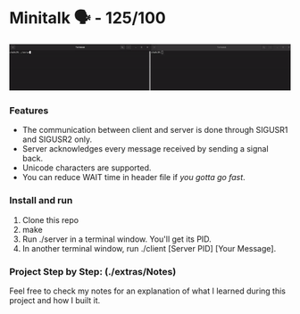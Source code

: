 # Minitalk 🗣 - 125/100
![](./extras/demo.gif)

### Features
* The communication between client and server is done through SIGUSR1 and SIGUSR2 only.
* Server acknowledges every message received by sending a signal back.
* Unicode characters are supported.
* You can reduce WAIT time in header file if _you gotta go fast_.

### Install and run
1. Clone this repo
2. make
3. Run ./server in a terminal window. You'll get its PID.
4. In another terminal window, run ./client [Server PID] [Your Message].

### Project Step by Step: (./extras/Notes)
Feel free to check my notes for an explanation of what I learned during this project and how I built it.
